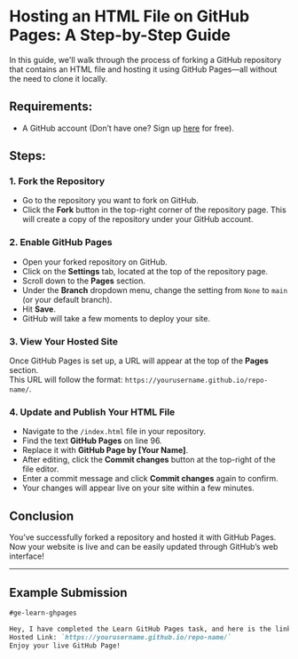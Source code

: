 # Hosting an HTML File on GitHub Pages: A Step-by-Step Guide

In this guide, we'll walk through the process of forking a GitHub repository that contains an HTML file and hosting it using GitHub Pages—all without the need to clone it locally.

## Requirements:
- A GitHub account (Don’t have one? Sign up [here](https://github.com/join) for free).

## Steps:

### 1. Fork the Repository
- Go to the repository you want to fork on GitHub.
- Click the **Fork** button in the top-right corner of the repository page. This will create a copy of the repository under your GitHub account.

### 2. Enable GitHub Pages
- Open your forked repository on GitHub.
- Click on the **Settings** tab, located at the top of the repository page.
- Scroll down to the **Pages** section.
- Under the **Branch** dropdown menu, change the setting from `None` to `main` (or your default branch).
- Hit **Save**.
- GitHub will take a few moments to deploy your site.

### 3. View Your Hosted Site
Once GitHub Pages is set up, a URL will appear at the top of the **Pages** section.  
This URL will follow the format: `https://yourusername.github.io/repo-name/`.

### 4. Update and Publish Your HTML File
- Navigate to the `/index.html` file in your repository.
- Find the text **GitHub Pages** on line 96.
- Replace it with **GitHub Page by [Your Name]**.
- After editing, click the **Commit changes** button at the top-right of the file editor.
- Enter a commit message and click **Commit changes** again to confirm.
- Your changes will appear live on your site within a few minutes.

## Conclusion
You’ve successfully forked a repository and hosted it with GitHub Pages. Now your website is live and can be easily updated through GitHub’s web interface!

---

## Example Submission

```markdown
#ge-learn-ghpages

Hey, I have completed the Learn GitHub Pages task, and here is the link to my hosted site:  
Hosted Link: `https://yourusername.github.io/repo-name/`  
Enjoy your live GitHub Page!

